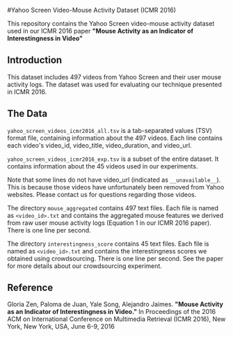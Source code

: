 #Yahoo Screen Video-Mouse Activity Dataset (ICMR 2016)

This repository contains the Yahoo Screen video-mouse activity dataset used in our ICMR 2016 paper **"Mouse Activity as an Indicator of Interestingness in Video"** 

## Introduction
This dataset includes 497 videos from Yahoo Screen and their user mouse activity logs. The dataset was used for evaluating our technique presented in ICMR 2016.

## The Data
`yahoo_screen_videos_icmr2016_all.tsv` is a tab-separated values (TSV) format file, containing information about the 497 videos. Each line contains each video's video_id, video_title, video_duration, and video_url.

`yahoo_screen_videos_icmr2016_exp.tsv` is a subset of the entire dataset. It contains information about the 45 videos used in our experiments. 

Note that some lines do not have video_url (indicated as `__unavailable__`). This is because those videos have unfortunately been removed from Yahoo websites. Please contact us for questions regarding those videos.

The directory `mouse_aggregated` contains 497 text files. Each file is named as `<video_id>.txt` and contains the aggregated mouse features we derived from raw user mouse activity logs (Equation 1 in our ICMR 2016 paper). There is one line per second.

The directory `interestingness_score` contains 45 text files. Each file is named as `<video_id>.txt` and contains the interestingness scores we obtained using crowdsourcing. There is one line per second. See the paper for more details about our crowdsourcing experiment.

## Reference
Gloria Zen, Paloma de Juan, Yale Song, Alejandro Jaimes. **"Mouse Activity as an Indicator of Interestingness in Video."** In Proceedings of the 2016 ACM on International Conference on Multimedia Retrieval (ICMR 2016), New York, New York, USA, June 6-9, 2016 
